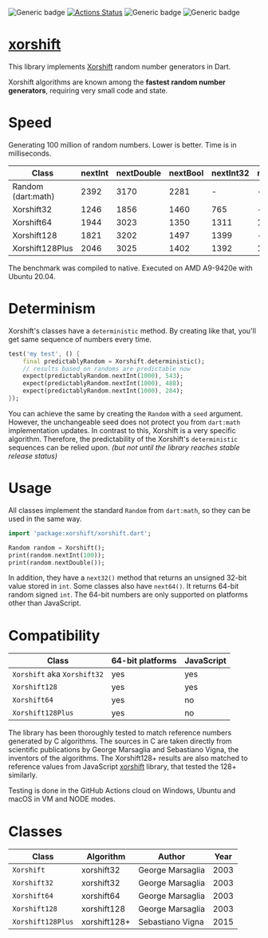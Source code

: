 ![Generic badge](https://img.shields.io/badge/status-draft-red.svg)
[![Actions Status](https://github.com/rtmigo/xorshift/workflows/unittest/badge.svg?branch=master)](https://github.com/rtmigo/xorshift/actions)
![Generic badge](https://img.shields.io/badge/tested_on-Windows_|_MacOS_|_Ubuntu-blue.svg)
![Generic badge](https://img.shields.io/badge/tested_on-VM_|_JS-blue.svg)

# [xorshift](https://github.com/rtmigo/xorshift)

This library implements [Xorshift](https://en.wikipedia.org/wiki/Xorshift) random number generators
in Dart.

Xorshift algorithms are known among the **fastest random number generators**, requiring very small
code and state.

# Speed

Generating 100 million of random numbers. Lower is better. Time is in milliseconds.

| Class              | nextInt | nextDouble | nextBool | nextInt32 | nextInt64 | nextDoubleFast |
|--------------------|---------|------------|----------|-----------|-----------|----------------|
| Random (dart:math) |  2392   |    3170    |   2281   |     -     |     -     |       -        |
| Xorshift32         |  1246   |    1856    |   1460   |    765    |     -     |      679       |
| Xorshift64         |  1944   |    3023    |   1350   |   1311    |   1371    |      1373      |
| Xorshift128        |  1821   |    3202    |   1497   |   1399    |     -     |      1323      |
| Xorshift128Plus    |  2046   |    3025    |   1402   |   1392    |   1489    |      1399      |

The benchmark was compiled to native. Executed on AMD A9-9420e with Ubuntu 20.04.

# Determinism

Xorshift's classes have a `deterministic` method. By creating like that, you'll get same 
sequence of numbers every time.

``` dart
test('my test', () {
    final predictablyRandom = Xorshift.deterministic();
    // results based on randoms are predictable now
    expect(predictablyRandom.nextInt(1000), 543);
    expect(predictablyRandom.nextInt(1000), 488);
    expect(predictablyRandom.nextInt(1000), 284);    
});    
```

You can achieve the same by creating the `Random` with a `seed` argument. However, the unchangeable
seed does not protect you from `dart:math` implementation updates. In contrast to this,
Xorshift is a very specific algorithm. Therefore, the predictability of the
Xorshift's `deterministic`
sequences can be relied upon. *(but not until the library reaches stable release status)*

# Usage

All classes implement the standard `Random` from `dart:math`, so they can be used in the same way.

``` dart
import 'package:xorshift/xorshift.dart';

Random random = Xorshift();
print(random.nextInt(100));
print(random.nextDouble());
```

In addition, they have a `next32()` method that returns an unsigned 32-bit value stored in `int`.
Some classes also have `next64()`. It returns 64-bit random signed `int`. The 64-bit numbers are only
supported on platforms other than JavaScript.

# Compatibility

| Class                            | 64-bit platforms | JavaScript |
|----------------------------------|------------------|------------|
| `Xorshift` aka `Xorshift32`      | yes              | yes        |
| `Xorshift128`                    | yes              | yes        |
| `Xorshift64`                     | yes              | no         |
| `Xorshift128Plus`                | yes              | no         |

The library has been thoroughly tested to match reference numbers generated by C algorithms. The
sources in C are taken directly from scientific publications by George Marsaglia and Sebastiano Vigna,
the inventors of the algorithms. The Xorshift128+ results are also matched to reference values from
JavaScript [xorshift](https://github.com/AndreasMadsen/xorshift) library, that tested the 128+
similarly.

Testing is done in the GitHub Actions cloud on Windows, Ubuntu and macOS in VM and NODE modes.
 
# Classes

| Class             | Algorithm    | Author           | Year |
|-------------------|--------------|------------------|------|
| `Xorshift`        | xorshift32   | George Marsaglia | 2003 |
| `Xorshift32`      | xorshift32   | George Marsaglia | 2003 |
| `Xorshift64`      | xorshift64   | George Marsaglia | 2003 |
| `Xorshift128`     | xorshift128  | George Marsaglia | 2003 |
| `Xorshift128Plus` | xorshift128+ | Sebastiano Vigna | 2015 |

